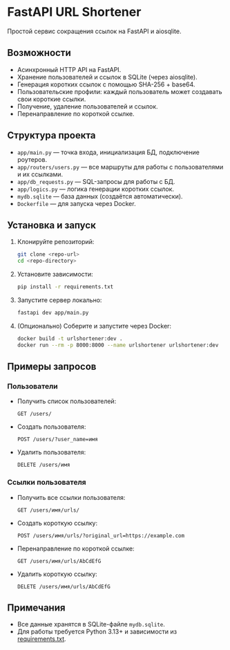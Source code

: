 # FastAPI URL Shortener

Простой сервис сокращения ссылок на FastAPI и aiosqlite.

## Возможности

- Асинхронный HTTP API на FastAPI.
- Хранение пользователей и ссылок в SQLite (через aiosqlite).
- Генерация коротких ссылок с помощью SHA-256 + base64.
- Пользовательские профили: каждый пользователь может создавать свои короткие ссылки.
- Получение, удаление пользователей и ссылок.
- Перенаправление по короткой ссылке.

## Структура проекта

- `app/main.py` — точка входа, инициализация БД, подключение роутеров.
- `app/routers/users.py` — все маршруты для работы с пользователями и их ссылками.
- `app/db_requests.py` — SQL-запросы для работы с БД.
- `app/logics.py` — логика генерации коротких ссылок.
- `mydb.sqlite` — база данных (создаётся автоматически).
- `Dockerfile` — для запуска через Docker.

## Установка и запуск

1. Клонируйте репозиторий:

    ```sh
    git clone <repo-url>
    cd <repo-directory>
    ```

2. Установите зависимости:

    ```sh
    pip install -r requirements.txt
    ```

3. Запустите сервер локально:

    ```sh
    fastapi dev app/main.py
    ```

4. (Опционально) Соберите и запустите через Docker:

    ```sh
    docker build -t urlshortener:dev .
    docker run --rm -p 8000:8000 --name urlshortener urlshortener:dev
    ```

## Примеры запросов

### Пользователи

- Получить список пользователей:

    ```http
    GET /users/
    ```

- Создать пользователя:

    ```http
    POST /users/?user_name=имя
    ```

- Удалить пользователя:

    ```http
    DELETE /users/имя
    ```

### Ссылки пользователя

- Получить все ссылки пользователя:

    ```http
    GET /users/имя/urls/
    ```

- Создать короткую ссылку:

    ```http
    POST /users/имя/urls/?original_url=https://example.com
    ```

- Перенаправление по короткой ссылке:

    ```http
    GET /users/имя/urls/AbCdEfG
    ```

- Удалить короткую ссылку:

    ```http
    DELETE /users/имя/urls/AbCdEfG
    ```

## Примечания

- Все данные хранятся в SQLite-файле `mydb.sqlite`.
- Для работы требуется Python 3.13+ и зависимости из [requirements.txt](requirements.txt).
